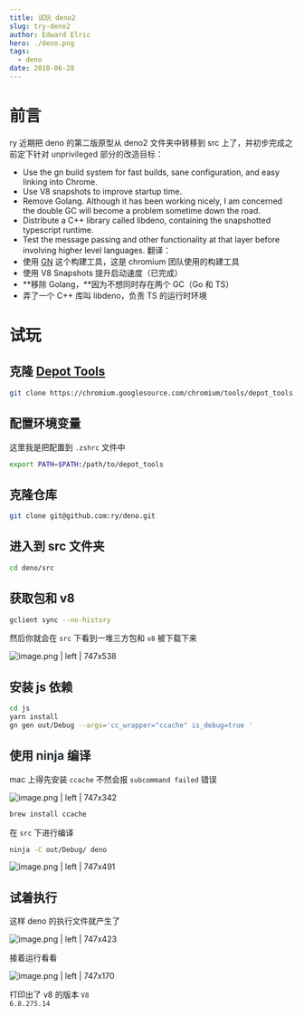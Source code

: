 ```yaml
---
title: 试玩 deno2
slug: try-deno2
author: Edward Elric
hero: ./deno.png
tags:
  - deno
date: 2018-06-28
---
```


# <a name="c2pnvr"></a>前言

ry 近期把 <span data-type="color" style="color:rgb(26, 26, 26)"><span data-type="background" style="background-color:rgb(255, 255, 255)">deno 的第二版原型从 deno2 文件夹中转移到 src 上了，并初步完成之前定下针对 </span></span><span data-type="color" style="color:rgb(36, 41, 46)"><span data-type="background" style="background-color:rgb(255, 255, 255)">unprivileged 部分的改造目标：</span></span>

- Use the gn build system for fast builds, sane configuration, and easy linking into Chrome.
- Use V8 snapshots to improve startup time.
- Remove Golang. Although it has been working nicely, I am concerned the double GC will become a problem sometime down the road.
- Distribute a C++ library called libdeno, containing the snapshotted typescript runtime.
- Test the message passing and other functionality at that layer before involving higher level languages.
  翻译：
- 使用 [GN](https://link.zhihu.com/?target=https%3A//chromium.googlesource.com/chromium/src/%2B/master/tools/gn/docs/quick_start.md) 这个构建工具，这是 chromium 团队使用的构建工具
- 使用 V8 Snapshots 提升启动速度（已完成）
- **移除 Golang，**因为不想同时存在两个 GC（Go 和 TS）
- 弄了一个 C++ 库叫 libdeno，负责 TS 的运行时环境

# <a name="higrue"></a>试玩

## <a name="gkewza"></a>克隆 [Depot Tools](http://commondatastorage.googleapis.com/chrome-infra-docs/flat/depot_tools/docs/html/depot_tools_tutorial.html#_setting_up)

```bash
git clone https://chromium.googlesource.com/chromium/tools/depot_tools.git
```

## <a name="63qecv"></a>配置环境变量

这里我是把配置到 `.zshrc` 文件中

```bash
export PATH=$PATH:/path/to/depot_tools
```

## <a name="vxbdkn"></a>克隆仓库

```bash
git clone git@github.com:ry/deno.git
```

## <a name="tgyeyg"></a>进入到 src 文件夹

```bash
cd deno/src
```

## <a name="fnbzgv"></a>获取包和 v8

```bash
gclient sync --no-history
```

然后你就会在 `src` 下看到一堆三方包和 `v8` 被下载下来

![image.png | left | 747x538](https://cdn.yuque.com/yuque/0/2018/png/99653/1529995554027-c933cf86-d4df-4399-a4e2-eb1a7a5a9e31.png)

## <a name="pznmvu"></a>安装 js 依赖

```bash
cd js
yarn install
gn gen out/Debug --args='cc_wrapper="ccache" is_debug=true '
```

## <a name="3aomhk"></a>使用 <span data-type="color" style="color:rgb(36, 41, 46)"><span data-type="background" style="background-color:rgb(255, 255, 255)">ninja </span></span>编译

mac 上得先安装 `ccache` 不然会报 `subcommand failed` 错误

![image.png | left | 747x342](https://cdn.yuque.com/yuque/0/2018/png/99653/1529995488649-004e99f7-50ff-4456-b394-15c20a1ec5ff.png)

```bash
brew install ccache
```

在 `src` 下进行编译

```bash
ninja -C out/Debug/ deno
```

![image.png | left | 747x491](https://cdn.yuque.com/yuque/0/2018/png/99653/1529995461197-704e52ca-67a1-4682-a8fd-7060b393d590.png)

## <a name="y4gdma"></a>试着执行

这样 deno 的执行文件就产生了

![image.png | left | 747x423](https://cdn.yuque.com/yuque/0/2018/png/99653/1529996003157-e93454bd-02ab-4daf-9cdb-f617221510c1.png)

接着运行看看

![image.png | left | 747x170](https://cdn.yuque.com/yuque/0/2018/png/99653/1529996089799-7ddd86b3-9b2b-421d-abf1-e8044df6c462.png)

打印出了 v8 的版本 <span data-type="color" style="color:rgb(36, 41, 46)"><span data-type="background" style="background-color:rgb(255, 255, 255)"><code>V8 6.8.275.14</code></span></span><span data-type="color" style="color:rgb(36, 41, 46)"><span data-type="background" style="background-color:rgb(255, 255, 255)"> </span></span>
